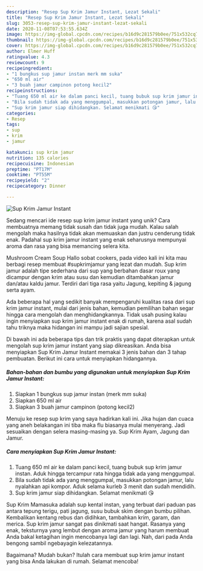 ```yaml
---
description: "Resep Sup Krim Jamur Instant, Lezat Sekali"
title: "Resep Sup Krim Jamur Instant, Lezat Sekali"
slug: 3053-resep-sup-krim-jamur-instant-lezat-sekali
date: 2020-11-08T07:53:55.634Z
image: https://img-global.cpcdn.com/recipes/b16d9c281579b0ee/751x532cq70/sup-krim-jamur-instant-foto-resep-utama.jpg
thumbnail: https://img-global.cpcdn.com/recipes/b16d9c281579b0ee/751x532cq70/sup-krim-jamur-instant-foto-resep-utama.jpg
cover: https://img-global.cpcdn.com/recipes/b16d9c281579b0ee/751x532cq70/sup-krim-jamur-instant-foto-resep-utama.jpg
author: Elmer Huff
ratingvalue: 4.3
reviewcount: 9
recipeingredient:
- "1 bungkus sup jamur instan merk mm suka"
- "650 ml air"
- "3 buah jamur campinon potong kecil2"
recipeinstructions:
- "Tuang 650 ml air ke dalam panci kecil, tuang bubuk sup krim jamur instan. Aduk hingga tercampur rata hingga tidak ada yang menggumpal."
- "Bila sudah tidak ada yang menggumpal, masukkan potongan jamur, lalu nyalahkan api kompor. Aduk selama kurleb 3 menit dan sudah mendidih."
- "Sup krim jamur siap dihidangkan. Selamat menikmati 😘"
categories:
- Resep
tags:
- sup
- krim
- jamur

katakunci: sup krim jamur 
nutrition: 135 calories
recipecuisine: Indonesian
preptime: "PT17M"
cooktime: "PT55M"
recipeyield: "2"
recipecategory: Dinner

---
```



![Sup Krim Jamur Instant](https://img-global.cpcdn.com/recipes/b16d9c281579b0ee/751x532cq70/sup-krim-jamur-instant-foto-resep-utama.jpg)

Sedang mencari ide resep sup krim jamur instant yang unik? Cara membuatnya memang tidak susah dan tidak juga mudah. Kalau salah mengolah maka hasilnya tidak akan memuaskan dan justru cenderung tidak enak. Padahal sup krim jamur instant yang enak seharusnya mempunyai aroma dan rasa yang bisa memancing selera kita.

Mushroom Cream Soup Hallo sobat cookers, pada video kali ini kita mau berbagi resep membuat #supkrimjamur yang lezat dan mudah. Sup krim jamur adalah tipe sederhana dari sup yang berbahan dasar roux yang dicampur dengan krim atau susu dan kemudian ditambahkan jamur dan/atau kaldu jamur. Terdiri dari tiga rasa yaitu Jagung, kepiting &amp; jagung serta ayam.

Ada beberapa hal yang sedikit banyak mempengaruhi kualitas rasa dari sup krim jamur instant, mulai dari jenis bahan, kemudian pemilihan bahan segar hingga cara mengolah dan menghidangkannya. Tidak usah pusing kalau ingin menyiapkan sup krim jamur instant enak di rumah, karena asal sudah tahu triknya maka hidangan ini mampu jadi sajian spesial.


Di bawah ini ada beberapa tips dan trik praktis yang dapat diterapkan untuk mengolah sup krim jamur instant yang siap dikreasikan. Anda bisa menyiapkan Sup Krim Jamur Instant memakai 3 jenis bahan dan 3 tahap pembuatan. Berikut ini cara untuk menyiapkan hidangannya.

<!--inarticleads1-->

##### Bahan-bahan dan bumbu yang digunakan untuk menyiapkan Sup Krim Jamur Instant:

1. Siapkan 1 bungkus sup jamur instan (merk m*m* suka)
1. Siapkan 650 ml air
1. Siapkan 3 buah jamur campinon (potong kecil2)


Menuju ke resep sup krim yang saya hadirkan kali ini. Jika hujan dan cuaca yang aneh belakangan ini tiba maka flu biasanya mulai menyerang. Jadi sesuaikan dengan selera masing-masing ya. Sup Krim Ayam, Jagung dan Jamur. 

<!--inarticleads2-->

##### Cara menyiapkan Sup Krim Jamur Instant:

1. Tuang 650 ml air ke dalam panci kecil, tuang bubuk sup krim jamur instan. Aduk hingga tercampur rata hingga tidak ada yang menggumpal.
1. Bila sudah tidak ada yang menggumpal, masukkan potongan jamur, lalu nyalahkan api kompor. Aduk selama kurleb 3 menit dan sudah mendidih.
1. Sup krim jamur siap dihidangkan. Selamat menikmati 😘


Sup Krim Mamasuka adalah sup kental instan, yang terbuat dari paduan pas antara tepung terigu, pati jagung, susu bubuk skim dengan bumbu pilihan. Kembalikan kentang rebus dan didihkan, tambahkan krim, garam, dan merica. Sup krim jamur sangat pas dinikmati saat hangat. Rasanya yang enak, teksturnya yang lembut dengan aroma jamur yang harum membuat Anda bakal ketagihan ingin mencobanya lagi dan lagi. Nah, dari pada Anda bengong sambil ngebayagin kelezatannya. 

Bagaimana? Mudah bukan? Itulah cara membuat sup krim jamur instant yang bisa Anda lakukan di rumah. Selamat mencoba!
